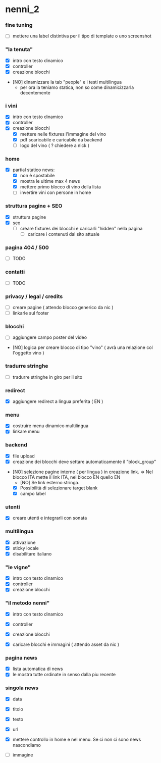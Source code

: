 nenni_2
=======

### fine tuning
- [ ] mettere una label distintiva per il tipo di template o uno screenshot

### "la tenuta"
- [x] intro con testo dinamico
- [x] controller
- [x] creazione blocchi
- [NO] dinamizzare la tab "people" e i testi multilingua
    - per ora la teniamo statica, non so come dinamicizzarla decentemente

### i vini
- [x] intro con testo dinamico
- [x] controller
- [x] creazione blocchi
    - [x] mettere nelle fixtures l'immagine del vino 
    - [x] pdf scaricabile e caricabile da backend
    - [ ] logo del vino ( ? chiedere a nick )

### home
- [x] partial statico news:
    - [x] non è spostabile
    - [x] mostra le ultime max 4 news
    - [x] mettere primo blocco di vino della lista
    - [ ] invertire vini con persone in home

### struttura pagine + SEO
- [x] struttura pagine
- [x] seo
    - [ ] creare fixtures dei blocchi e caricarli "hidden" nella pagina
        - [ ] caricare i contenuti dal sito attuale
      
### pagina 404 / 500
- [ ] TODO

### contatti
- [ ] TODO
   
### privacy / legal / credits   
- [ ] creare pagine ( attendo blocco generico da nic )
- [ ] linkarle sul footer      

### blocchi
- [ ] aggiungere campo poster del video
- [NO] logica per creare blocco di tipo "vino" ( avrà una relazione col l'oggetto vino )

### tradurre stringhe
- [ ] tradurre stringhe in giro per il sito

### redirect
- [x] aggiungere redirect a lingua preferita ( EN )

### menu
- [x] costruire menu dinamico multilingua
- [x] linkare menu

### backend
- [x] file upload
- [x] creazione dei blocchi deve settare automaticamente il "block_group"
- [NO] selezione pagine interne ( per lingua ) in creazione link. => Nel blocco ITA mette il link ITA, nel blocco EN quello EN 
    - [NO] Se link esterno stringa. 
    - [x] Possibilità di selezionare target blank
    - [x] campo label

### utenti
- [x] creare utenti e integrarli con sonata
    
### multilingua
- [x] attivazione 
- [x] sticky locale
- [x] disabilitare italiano

### "le vigne"
- [x] intro con testo dinamico
- [x] controller
- [x] creazione blocchi 

### "il metodo nenni"
- [x] intro con testo dinamico
- [x] controller
- [x] creazione blocchi 
- [x] caricare blocchi e immagini ( attendo asset da nic )
    

### pagina news
- [x] lista automatica di news
- [x] le mostra tutte ordinate in senso dalla piu recente
 
### singola news
- [x] data
- [x] titolo
- [x] testo
- [x] url
- [x] mettere controllo in home e nel menu. Se ci non ci sono news nascondiamo
- [ ] immagine


